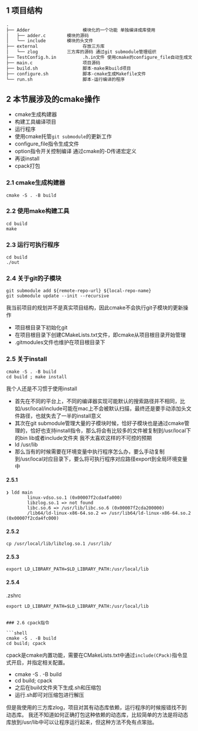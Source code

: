 1 项目结构
---

```txt
.
├── Adder                    模块化的一个功能 单独编译成库使用
│   ├── adder.c        模块的源码
│   └── include        模块的头文件
├── external                 存放三方库
│   └── zlog           三方库的源码 通过git submodule管理组织
├── TestConfig.h.in          .h.in文件 使用cmake的configure_file自动生成文件
├── main.c                   项目源码
├── build.sh                 脚本-make来build项目
├── configure.sh             脚本-cmake生成Makefile文件
└── run.sh                   脚本-运行编译的程序
```

2 本节展涉及的cmake操作
---

- cmake生成构建器
- 构建工具编译项目
- 运行程序
- 使用cmake托管`git submodule`的更新工作
- configure_file指令生成文件
- option指令开关控制编译 通过cmake的-D传递宏定义
- 再谈install
- cpack打包

### 2.1 cmake生成构建器

```shell
cmake -S . -B build
```
### 2.2 使用make构建工具

```shell
cd build
make
```

### 2.3 运行可执行程序

```shell
cd build
./out
```

### 2.4 关于git的子模块

```shell
git submodule add ${remote-repo-url} ${local-repo-name}
git submodule update --init --recursive 
```

我当前项目的规划并不是真实项目结构，因此cmake不会执行git子模块的更新操作

- 项目根目录下初始化git
- 在项目根目录下创建CMakeLists.txt文件，即cmake从项目根目录开始管理
- .gitmodules文件也维护在项目根目录下

### 2.5 关于install

```shell
cmake -S . -B build
cd build ; make install
```

我个人还是不习惯于使用install

- 首先在不同的平台上，不同的编译器实现可能默认的搜索路径并不相同，比如/usr/local/include可能在mac上不会被默认扫描，最终还是要手动添加头文件路径，也就失去了一半的install意义
- 其次在git submodule管理大量的子模块时候，恰好子模块也是通过cmake管理的，恰好也支持install指令，那么将会有比较多的文件被复制到/usr/local下的bin lib或者include文件夹 我不太喜欢这样的不可控的预期
- ld /usr/lib
- 那么当有的时候需要在环境变量中执行程序怎么办，要么手动复制到/usr/local对应目录下，要么将可执行程序对应路径export到全局环境变量中

#### 2.5.1

```shell
❯ ldd main
        linux-vdso.so.1 (0x00007f2cda4fa000)
        libzlog.so.1 => not found
        libc.so.6 => /usr/lib/libc.so.6 (0x00007f2cda200000)
        /lib64/ld-linux-x86-64.so.2 => /usr/lib64/ld-linux-x86-64.so.2 (0x00007f2cda4fc000)

```

#### 2.5.2

```shell
cp /usr/local/lib/libzlog.so.1 /usr/lib/
```

#### 2.5.3

```shell
export LD_LIBRARY_PATH=$LD_LIBRARY_PATH:/usr/local/lib
```

#### 2.5.4

.zshrc
```shell
export LD_LIBRARY_PATH=$LD_LIBRARY_PATH:/usr/local/lib
```
```

### 2.6 cpack指令

```shell
cmake -S . -B build
cd build; cpack
```

cpack是cmake内置功能，需要在CMakeLists.txt中通过`include(CPack)`指令显式开启，并指定相关配置。

- cmake -S . -B build
- cd build; cpack
- 之后在build文件夹下生成.sh和压缩包
- 运行.sh即可对压缩包进行解压

但是我使用的三方库zlog，项目对其有动态库依赖，运行程序的时候报错找不到动态库。
我还不知道如何正确打包这种依赖的动态库，比较简单的方法是将动态库放到/usr/lib中可以让程序运行起来，但这种方法不免有点笨拙。